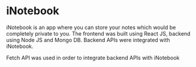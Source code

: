 # iNotebook

iNotebook is an app where you can store your notes which would be completely private to you. The frontend was built using React JS, backend using Node JS and Mongo DB. Backend APIs were integrated with iNotebook.

Fetch API was used in order to integrate backend APIs with iNotebook
